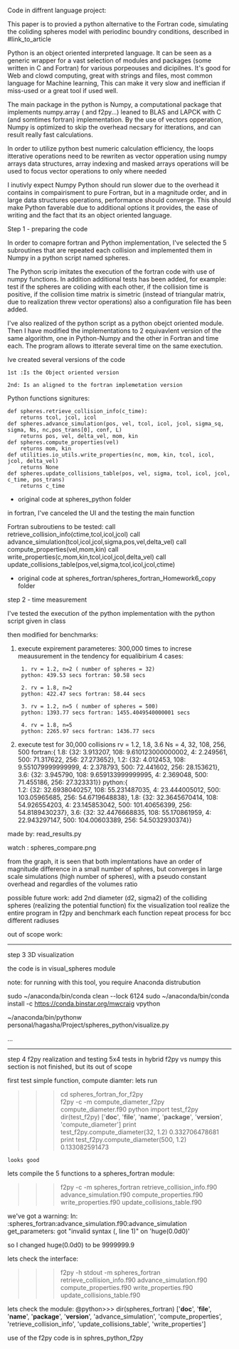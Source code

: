 Code in diffrent language project:

This paper is to provied a python alternative to the Fortran code, simulating the coliding spheres model with periodinc boundry conditions, described in #link_to_article

Python is an object oriented interpreted language. It can be seen as a generic wrapper for a vast selection of modules and packages (some written in C and Fortran) for various porpeouses and dicipilnes. It's good for Web and clowd computing, great with strings and files, most common language for Machine learning,  This can make it very slow and ineffician if miss-used or a great tool if used well. 

The main package in the python is Numpy, a computational package that implements numpy.array ( and f2py...) leaned to BLAS and LAPCK with C (and somtimes fortran) implementation. By the use of vectors opperation, Numpy is optimized to skip the overhead necsary for itterations, and can result really fast calculations. 

In order to utilize python best numeric calculation efficiency, the loops itterative operations need to be rewriten as vector opperation using numpy arrays data structures, array indexing and masked arrays operations will be used to focus vector operations to only where needed

I inutivly expect Numpy Python should run slower due to the overhead it contains in compairisment to pure Fortran, but in a magnitude order, and in large data structures operations, performance should converge. This should make Python faverable due to additional options it provides, the ease of writing and the fact that its an object oriented language.


Step 1 - preparing the code

In order to comapre fortran and Python implementation, I've selected the 5 subroutines that are repeated each collision and implemented them in Numpy in a python script named spheres. 

The Python scrip imitates the execution of the fortran code with use of numpy functions. In addition additional tests has been added, for example: test if the spheres are coliding with each other, if the collision time is positive, if the collision time matrix is simetric (instead of triangular matrix, due to realization threw vector operations)
also a configuration file has been added.

I've also realized of the python script as a python obejct oriented module.
Then I have modified the implementations to 2 equivavlent version of the same algorithm, one in Python-Numpy and the other in Fortran and time each. The program allows to itterate several time on the same exectution.

Ive created several versions of the code
    
    1st :Is the Object oriented version
    
    2nd: Is an aligned to the fortran implemetation version


Python functions signitures:

    def spheres.retrieve_collision_info(c_time):        
        returns tcol, jcol, icol
    def spheres.advance_simulation(pos, vel, tcol, icol, jcol, sigma_sq, sigma, Ns, nc,pos_trans[0], conf, L)        
        returns pos, vel, delta_vel, mom, kin 
    def spheres.compute_properties(vel)
        returns mom, kin
    def utilities.io_utils.write_properties(nc, mom, kin, tcol, icol, jcol, delta_vel)
        returns None
    def spheres.update_collisions_table(pos, vel, sigma, tcol, icol, jcol, c_time, pos_trans)
        returns c_time
        
* original code at spheres_python folder

in fortran, I've canceled the UI and the testing the main function

Fortran subroutiens to be tested:
        call retrieve_collision_info(ctime,tcol,icol,jcol)
        call advance_simulation(tcol,icol,jcol,sigma,pos,vel,delta_vel)
        call compute_properties(vel,mom,kin)
        call write_properties(c,mom,kin,tcol,icol,jcol,delta_vel)
        call update_collisions_table(pos,vel,sigma,tcol,icol,jcol,ctime)

* original code at spheres_fortran/spheres_fortran_Homework6_copy folder 
        
step 2 - time measurement

I've tested the execution of the python implementation with the python script given in class

then modified for benchmarks:

1. execute
expirement parameteres: 300,000 times to increse meausurement in the tendency for equalibirium
    4 cases:

        1. rv = 1.2, n=2 ( number of spheres = 32)
        python: 439.53 secs fortran: 50.58 secs
        
        2. rv = 1.8, n=2 
        python: 422.47 secs fortran: 58.44 secs
        
        3. rv = 1.2, n=5 ( number of spheres = 500)
        python: 1393.77 secs fortran: 1455.4049540000001 secs
        
        4. rv = 1.8, n=5
        python: 2265.97 secs fortran: 1436.77 secs
        
2. execute
test for 30,000 collisions
rv = 1.2, 1.8, 3.6
Ns = 4, 32, 108, 256, 500
fortran:{
    1.8: {32: 3.913207, 108: 9.610123000000002, 4: 2.249561, 500: 71.317622, 256: 27.273652}, 
    1.2: {32: 4.012453, 108: 9.551079999999999, 4: 2.378793, 500: 72.441602, 256: 28.153621}, 
    3.6: {32: 3.945790, 108: 9.659133999999995, 4: 2.369048, 500: 71.455186, 256: 27.323331}}
python:{    
    1.2: {32: 32.6938040257, 108: 55.231487035, 4: 23.444005012, 500: 103.05965685, 256: 54.6719648838},
    1.8: {32: 32.3645670414, 108: 54.926554203, 4: 23.145853042, 500: 101.40656399, 256: 54.8189430237}, 
    3.6: {32: 32.4476668835, 108: 55.170861959, 4: 22.943297147, 500: 104.00603389, 256: 54.5032930374}} 
    
made by:
    read_results.py

watch :
    spheres_compare.png

from the graph, it is seen that both implemtations have an order of magnitude difference in a small number of sphres, but converges in large scale simulations (high number of spheres), with a pseudo constant overhead and regardles of the volumes ratio


possible future work:
    add 2nd diameter (d2, sigma2) of the colliding spheres (realizing the potential function)
    fix the visualization tool
    realize the entire program in f2py and benchmark each function
    repeat process for bcc
    different radiuses
    






out of scope work:    

-------------------------------------------------------------------------------------------------

step 3 3D visualization


the code is in visual_spheres module


note: for running with this tool, you require Anaconda distrubution

sudo ~/anaconda/bin/conda clean --lock
 6124  sudo ~/anaconda/bin/conda install -c https://conda.binstar.org/mwcraig vpython


~/anaconda/bin/pythonw personal/hagasha/Project/spheres_python/visualize.py


...

---------------------------------------------------------------------------------------------------------------------
step 4 f2py realization and testing 5x4 tests in hybrid f2py vs numpy
this section is not finished, but its out of scope

first test simple function, compute diamter:
    lets run
>>> cd spheres_fortran_for_f2py    
>>>f2py -c -m compute_diameter_f2py compute_diameter.f90
>>>python
>>>import test_f2py
>>> dir(test_f2py)
['__doc__', '__file__', '__name__', '__package__', '__version__', 'compute_diameter']
>>> print test_f2py.compute_diameter(32, 1.2)
0.332706478681
>>> print test_f2py.compute_diameter(500, 1.2)
0.133082591473
    
    looks good
    
lets compile the 5 functions to a spheres_fortran module:
>>>f2py -c -m spheres_fortran retrieve_collision_info.f90 advance_simulation.f90 compute_properties.f90 write_properties.f90 update_collisions_table.f90

we've got a warning:
    In: :spheres_fortran:advance_simulation.f90:advance_simulation
    get_parameters: got "invalid syntax (<string>, line 1)" on 'huge(0.0d0)'

so I changed huge(0.0d0) to be 9999999.9

lets check the interface:
>>>f2py -h stdout -m spheres_fortran retrieve_collision_info.f90 advance_simulation.f90 compute_properties.f90 write_properties.f90 update_collisions_table.f90

lets check the module:
@python>>> dir(spheres_fortran)
['__doc__', '__file__', '__name__', '__package__', '__version__', 'advance_simulation', 'compute_properties', 'retrieve_collision_info', 'update_collisions_table', 'write_properties']

use of the f2py code is in sphres_python_f2py
